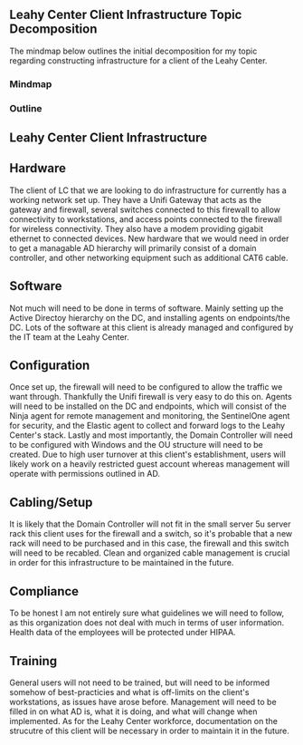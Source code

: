 ## Leahy Center Client Infrastructure Topic Decomposition
The mindmap below outlines the initial decomposition for my topic regarding constructing infrastructure for a client of the Leahy Center.
### Mindmap
### Outline
## Leahy Center Client Infrastructure
## Hardware
The client of LC that we are looking to do infrastructure for currently has a working network set up. They have a Unifi Gateway that acts as the gateway and firewall, several switches connected to this firewall to allow connectivity to workstations, and access points connected to the firewall for wireless connectivity. They also have a modem providing gigabit ethernet to connected devices.
New hardware that we would need in order to get a managable AD hierarchy will primarily consist of a domain controller, and other networking equipment such as additional CAT6 cable.
## Software
Not much will need to be done in terms of software. Mainly setting up the Active Directoy hierarchy on the DC, and installing agents on endpoints/the DC. Lots of the software at this client is already managed and configured by the IT team at the Leahy Center.
## Configuration
Once set up, the firewall will need to be configured to allow the traffic we want through. Thankfully the Unifi firewall is very easy to do this on. 
Agents will need to be installed on the DC and endpoints, which will consist of the Ninja agent for remote management and monitoring, the SentinelOne agent for security, and the Elastic agent to collect and forward logs to the Leahy Center's stack. 
Lastly and most importantly, the Domain Controller will need to be configured with Windows and the OU structure will need to be created. Due to high user turnover at this client's establishment, users will likely work on a heavily restricted guest account whereas management will operate with permissions outlined in AD.
## Cabling/Setup
It is likely that the Domain Controller will not fit in the small server 5u server rack this client uses for the firewall and a switch, so it's probable that a new rack will need to be purchased and in this case, the firewall and this switch will need to be recabled. Clean and organized cable management is crucial in order for this infrastructure to be maintained in the future.
## Compliance
To be honest I am not entirely sure what guidelines we will need to follow, as this organization does not deal with much in terms of user information. Health data of the employees will be protected under HIPAA.
## Training
General users will not need to be trained, but will need to be informed somehow of best-practicies and what is off-limits on the client's workstations, as issues have arose before. Management will need to be filled in on what AD is, what it is doing, and what will change when implemented. As for the Leahy Center workforce, documentation on the strucutre of this client will be necessary in order to maintain it in the future.
